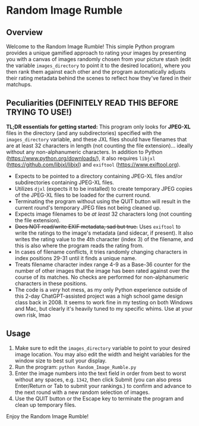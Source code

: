 # Random Image Rumble

## Overview

Welcome to the Random Image Rumble! This simple Python program provides a unique gamified approach to rating your images by presenting you with a canvas of images randomly chosen from your picture stash (edit the variable `images_directory` to point it to the desired location), where you then rank them against each other and the program automatically adjusts their rating metadata behind the scenes to reflect how they've fared in their matchups.


## Peculiarities (DEFINITELY READ THIS BEFORE TRYING TO USE!)

**TL;DR essentials for getting started:** This program only looks for **JPEG-XL** files in the directory (and any subdirectories) specified with the `images_directory` variable, and these JXL files should have filenames that are at least 32 characters in length (not counting the file extension)... ideally without any non-alphanumeric characters. In addition to Python (https://www.python.org/downloads/), it also requires `libjxl` (https://github.com/libjxl/libjxl) and `exiftool` (https://www.exiftool.org).



- Expects to be pointed to a directory containing JPEG-XL files and/or subdirectories containing JPEG-XL files.
- Utilizes `djxl` (expects it to be installed) to create temporary JPEG copies of the JPEG-XL files to be loaded for the current round.
- Terminating the program without using the QUIT button will result in the current round's temporary JPEG files not being cleaned up.
- Expects image filenames to be *at least* 32 characters long (not counting the file extension).
- ~~Does NOT read/write EXIF metadata, sad but true.~~ Uses `exiftool` to write the ratings to the image's metadata (and sidecar, if present). It also writes the rating value to the 4th character (index 3) of the filename, and this is also where the program reads the rating from.
- In cases of filename conflicts, it tries randomly changing characters in index positions 29-31 until it finds a unique name.
- Treats filename character index range 4-9 as a Base-36 counter for the number of other images that the image has been rated against over the course of its matches. No checks are performed for non-alphanumeric characters in these positions.
- The code is a *very* hot mess, as my only Python experience outside of this 2-day ChatGPT-assisted project was a high school game design class back in 2008. It seems to work fine in my testing on both Windows and Mac, but clearly it's heavily tuned to my specific whims. Use at your own risk, lmao

## Usage

1. Make sure to edit the `images_directory` variable to point to your desired image location. You may also edit the width and height variables for the window size to best suit your display.
2. Run the program: `python Random_Image_Rumble.py`
3. Enter the image numbers into the text field in order from best to worst without any spaces, e.g. `1342`, then click Submit (you can also press Enter/Return or Tab to submit your rankings.) to confirm and advance to the next round with a new random selection of images.
4. Use the QUIT button or the Escape key to terminate the program and clean up temporary files.

Enjoy the Random Image Rumble!
